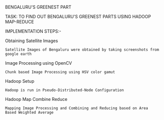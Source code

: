 BENGALURU'S GREENEST PART

TASK: TO FIND OUT BENGALURU'S GREENEST PARTS USING HADOOP MAP-REDUCE

IMPLEMENTATION STEPS:-

Obtaining Satellite Images

    Satellite Images of Bengaluru were obtained by taking screenshots from google earth

Image Processing using OpenCV

    Chunk based Image Processing using HSV color gamut

Hadoop Setup

    Hadoop is run in Pseudo-Distributed-Node Configuration

Hadoop Map Combine Reduce

    Mapping Image Processing and Combining and Reducing based on Area Based Weighted Average